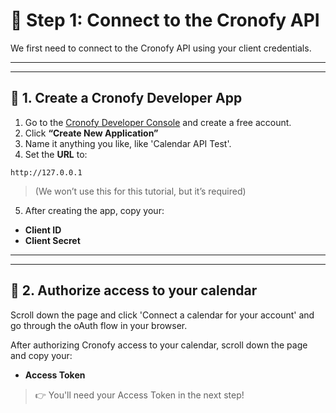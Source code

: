 # 🔐 Step 1: Connect to the Cronofy API

We first need to connect to the Cronofy API using your client credentials.

---
---

## 🧠 1. Create a Cronofy Developer App

1. Go to the [Cronofy Developer Console](https://app.cronofy.com/sign_up/developer) and create a free account.  
2. Click **“Create New Application”**  
3. Name it anything you like, like 'Calendar API Test'.  
4. Set the **URL** to:

```
http://127.0.0.1
```

> (We won’t use this for this tutorial, but it’s required)

5. After creating the app, copy your:
- **Client ID**
- **Client Secret**


---
---


## 🔑 2. Authorize access to your calendar

Scroll down the page and click 'Connect a calendar for your account' and go through the oAuth flow in your browser. 

After authorizing Cronofy access to your calendar, scroll down the page and copy your:
- **Access Token**
  
> 👉 You'll need your Access Token in the next step!


